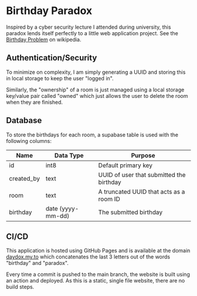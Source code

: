 # Birthday Paradox
Inspired by a cyber security lecture I attended during university, this paradox lends itself perfectly to a little web application project.
See the [Birthday Problem](https://en.wikipedia.org/wiki/Birthday_problem) on wikipedia.

## Authentication/Security
To minimize on complexity, I am simply generating a UUID and storing this in local storage to keep the user "logged in".

Similarly, the "ownership" of a room is just managed using a local storage key/value pair called "owned" which just allows the user to delete the room when they are finished.

## Database
To store the birthdays for each room, a supabase table is used with the following columns:

| Name | Data Type | Purpose |
| -------- | -------- | -------- |
| id       | int8     | Default primary key |
| created_by | text    | UUID of user that submitted the birthday |
| room    | text    | A truncated UUID that acts as a room ID |
| birthday    | date (yyyy-mm-dd) | The submitted birthday  |

## CI/CD
This application is hosted using GitHub Pages and is available at the domain [daydox.my.to](https://daydox.my.to) which concatenates the last 3 letters out of the words "birthday" and "paradox".

Every time a commit is pushed to the main branch, the website is built using an action and deployed. As this is a static, single file website, there are no build steps.